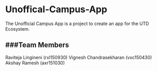 # Unoffical-Campus-App
The Unofficial Campus App is a project to create an app for the UTD Ecosystem. 


###Team Members
--------
Raviteja Lingineni (rxl150930)
Vignesh Chandrasekharan (vxc150430) 
Akshay Ramesh (axr151030)


